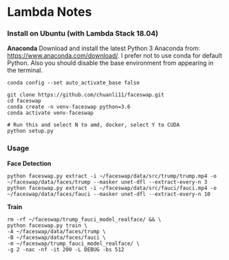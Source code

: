 # Lambda Notes

### Install on Ubuntu (with Lambda Stack 18.04)

__Anaconda__
Download and install the latest Python 3 Anaconda from: https://www.anaconda.com/download/. I prefer not to use conda for default Python. Also you should disable the base environment from appearing in the terminal.

``
conda config --set auto_activate_base false
``


```
git clone https://github.com/chuanli11/faceswap.git
cd faceswap
conda create -n venv-faceswap python=3.6
conda activate venv-faceswap

# Run this and select N to amd, docker, select Y to CUDA
python setup.py

```


### Usage

__Face Detection__

```
python faceswap.py extract -i ~/faceswap/data/src/trump/trump.mp4 -o ~/faceswap/data/faces/trump --masker unet-dfl --extract-every-n 3
python faceswap.py extract -i ~/faceswap/data/src/fauci/fauci.mp4 -o ~/faceswap/data/faces/fauci --masker unet-dfl --extract-every-n 10
```

__Train__

```
rm -rf ~/faceswap/trump_fauci_model_realface/ && \
python faceswap.py train \
-A ~/faceswap/data/faces/trump \
-B ~/faceswap/data/faces/fauci \
-m ~/faceswap/trump_fauci_model_realface/ \
-g 2 -nac -nf -it 200 -L DEBUG -bs 512
```